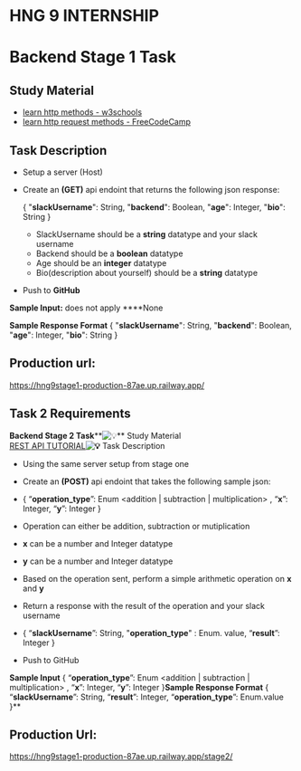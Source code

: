 #  HNG 9 INTERNSHIP

# Backend Stage 1 Task

## Study Material

-   [learn http methods - w3schools](https://www.w3schools.com/tags/ref_httpmethods.asp)
-   [learn http request methods - FreeCodeCamp](https://www.freecodecamp.org/news/http-request-methods-explained/)

## Task Description

-   Setup a server (Host)
    
-   Create an **(GET)** api endoint that returns the following json response:
    
    { "**slackUsername**": String, "**backend**": Boolean, "**age**": Integer, "**bio**": String }
    
    -   SlackUsername should be a **string** datatype and your slack username
    -   Backend should be a **boolean** datatype
    -   Age should be an **integer** datatype
    -   Bio(description about yourself) should be a **string** datatype
-   Push to **GitHub**
    

**Sample Input:** does not apply ****None

**Sample Response Format** { "**slackUsername**": String, "**backend**": Boolean, "**age**": Integer, "**bio**": String }

## Production url:
https://hng9stage1-production-87ae.up.railway.app/

## Task 2 Requirements

**Backend Stage 2 Task****![:bulb:](https://a.slack-edge.com/production-standard-emoji-assets/14.0/google-medium/1f4a1.png)**  Study Material  
[REST API TUTORIAL](https://www.gravitee.io/blog/rest-api-tutorial)**![:bulb:](https://a.slack-edge.com/production-standard-emoji-assets/14.0/google-medium/1f4a1.png)**  Task Description  

-   Using the same server setup from stage one
-   Create an  **(POST)**  api endoint that takes the following sample json:
-   { “**operation_type**”: Enum <addition | subtraction | multiplication> , “**x**”: Integer, “**y**”: Integer }

-   Operation can either be addition, subtraction or mutiplication
-   **x**  can be a number and Integer datatype
-   **y**  can be a number and Integer datatype

-   Based on the operation sent, perform a simple arithmetic operation on  **x**  and  **y**
-   Return a response with the result of the operation and your slack username
-   { “**slackUsername**”: String, "**operation_type**" : Enum. value, “**result**”: Integer }
-   Push to GitHub

**Sample Input**  { “**operation_type**”: Enum <addition | subtraction | multiplication> , “**x**”: Integer, “**y**”: Integer }**Sample Response Format**  { “**slackUsername**”: String, “**result**”: Integer, “**operation_type**”: Enum.value }**

## Production Url:
https://hng9stage1-production-87ae.up.railway.app/stage2/